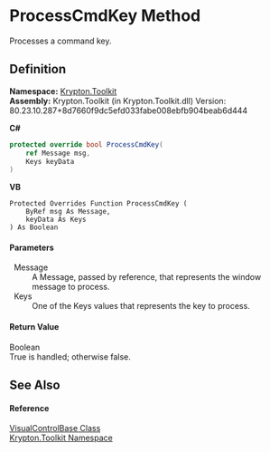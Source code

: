 # ProcessCmdKey Method


Processes a command key.



## Definition
**Namespace:** <a href="79d2eac2-21f4-54ff-7552-b20c33c30600.md">Krypton.Toolkit</a>  
**Assembly:** Krypton.Toolkit (in Krypton.Toolkit.dll) Version: 80.23.10.287+8d7660f9dc5efd033fabe008ebfb904beab6d444

**C#**
``` C#
protected override bool ProcessCmdKey(
	ref Message msg,
	Keys keyData
)
```
**VB**
``` VB
Protected Overrides Function ProcessCmdKey ( 
	ByRef msg As Message,
	keyData As Keys
) As Boolean
```



#### Parameters
<dl><dt>  Message</dt><dd>A Message, passed by reference, that represents the window message to process.</dd><dt>  Keys</dt><dd>One of the Keys values that represents the key to process.</dd></dl>

#### Return Value
Boolean  
True is handled; otherwise false.

## See Also


#### Reference
<a href="692f3254-a85d-c457-f80c-15e27592145b.md">VisualControlBase Class</a>  
<a href="79d2eac2-21f4-54ff-7552-b20c33c30600.md">Krypton.Toolkit Namespace</a>  
